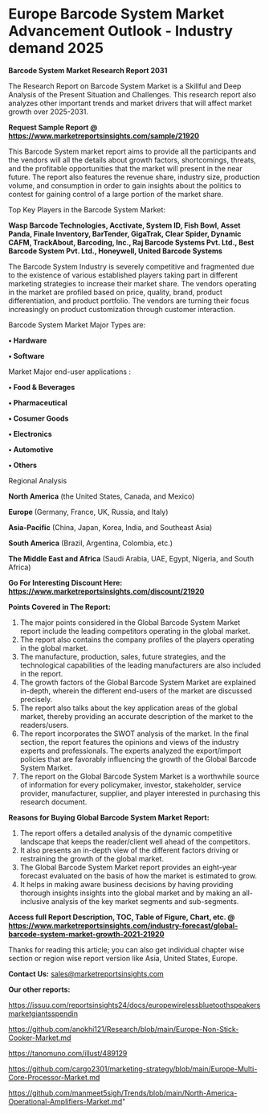 # Europe Barcode System Market Advancement Outlook - Industry demand 2025

<strong>Barcode System Market Research Report 2031</strong>

The Research Report on Barcode System Market is a Skillful and Deep Analysis of the Present Situation and Challenges. This research report also analyzes other important trends and market drivers that will affect market growth over 2025-2031.

<strong>Request Sample Report @ <a href=https://www.marketreportsinsights.com/sample/21920>https://www.marketreportsinsights.com/sample/21920</a></strong>

This Barcode System market report aims to provide all the participants and the vendors will all the details about growth factors, shortcomings, threats, and the profitable opportunities that the market will present in the near future. The report also features the revenue share, industry size, production volume, and consumption in order to gain insights about the politics to contest for gaining control of a large portion of the market share.

Top Key Players in the Barcode System Market:

<strong>Wasp Barcode Technologies, Acctivate, System ID, Fish Bowl, Asset Panda, Finale Inventory, BarTender, GigaTrak, Clear Spider, Dynamic CAFM, TrackAbout, Barcoding, Inc., Raj Barcode Systems Pvt. Ltd., Best Barcode System Pvt. Ltd., Honeywell, United Barcode Systems</strong>

The Barcode System Industry is severely competitive and fragmented due to the existence of various established players taking part in different marketing strategies to increase their market share. The vendors operating in the market are profiled based on price, quality, brand, product differentiation, and product portfolio. The vendors are turning their focus increasingly on product customization through customer interaction.

Barcode System Market Major Types are:

<strong>• Hardware

• Software</strong>

Market Major end-user applications :

<strong>• Food & Beverages

• Pharmaceutical

• Cosumer Goods

• Electronics

• Automotive

• Others</strong>

Regional Analysis

</u><strong><b>North America</b></strong> (the United States, Canada, and Mexico)

<strong><b>Europe </b></strong>(Germany, France, UK, Russia, and Italy)

<strong><b>Asia-Pacific</b></strong> (China, Japan, Korea, India, and Southeast Asia)

<strong><b>South America</b></strong> (Brazil, Argentina, Colombia, etc.)

<strong><b>The Middle East and Africa</b></strong> (Saudi Arabia, UAE, Egypt, Nigeria, and South Africa)

<strong>Go For Interesting Discount Here: <a href=https://www.marketreportsinsights.com/discount/21920>https://www.marketreportsinsights.com/discount/21920</a></strong>

<strong>Points Covered in The Report:</strong>
<ol>
  <li>The major points considered in the Global Barcode System Market report include the leading competitors operating in the global market.</li>
  <li>The report also contains the company profiles of the players operating in the global market.</li>
  <li>The manufacture, production, sales, future strategies, and the technological capabilities of the leading manufacturers are also included in the report.</li>
  <li>The growth factors of the Global Barcode System Market are explained in-depth, wherein the different end-users of the market are discussed precisely.</li>
  <li>The report also talks about the key application areas of the global market, thereby providing an accurate description of the market to the readers/users.</li>
  <li>The report incorporates the SWOT analysis of the market. In the final section, the report features the opinions and views of the industry experts and professionals. The experts analyzed the export/import policies that are favorably influencing the growth of the Global Barcode System Market.</li>
  <li>The report on the Global Barcode System Market is a worthwhile source of information for every policymaker, investor, stakeholder, service provider, manufacturer, supplier, and player interested in purchasing this research document.</li>
</ol>
<strong>Reasons for Buying Global Barcode System Market Report:</strong>

<ol>
  <li>The report offers a detailed analysis of the dynamic competitive landscape that keeps the reader/client well ahead of the competitors.</li>
  <li>It also presents an in-depth view of the different factors driving or restraining the growth of the global market.</li>
  <li>The Global Barcode System Market report provides an eight-year forecast evaluated on the basis of how the market is estimated to grow.</li>
  <li>It helps in making aware business decisions by having providing thorough insights insights into the global market and by making an all-inclusive analysis of the key market segments and sub-segments.</li>
</ol>
<strong>Access full Report Description, TOC, Table of Figure, Chart, etc. @ <a href=https://www.marketreportsinsights.com/industry-forecast/global-barcode-system-market-growth-2021-21920>https://www.marketreportsinsights.com/industry-forecast/global-barcode-system-market-growth-2021-21920</a></strong>


Thanks for reading this article; you can also get individual chapter wise section or region wise report version like Asia, United States, Europe.

<strong>Contact Us:</strong>
sales@marketreportsinsights.com

<strong>Our other reports:</strong>

<a href=https://issuu.com/reportsinsights24/docs/europewirelessbluetoothspeakersmarketgiantsspendin>https://issuu.com/reportsinsights24/docs/europewirelessbluetoothspeakersmarketgiantsspendin</a>

<a href=https://github.com/anokhi121/Research/blob/main/Europe-Non-Stick-Cooker-Market.md>https://github.com/anokhi121/Research/blob/main/Europe-Non-Stick-Cooker-Market.md</a>

<a href=https://tanomuno.com/illust/489129>https://tanomuno.com/illust/489129</a>

<a href=https://github.com/cargo2301/marketing-strategy/blob/main/Europe-Multi-Core-Processor-Market.md>https://github.com/cargo2301/marketing-strategy/blob/main/Europe-Multi-Core-Processor-Market.md</a>

<a href=https://github.com/manmeet5sigh/Trends/blob/main/North-America-Operational-Amplifiers-Market.md>https://github.com/manmeet5sigh/Trends/blob/main/North-America-Operational-Amplifiers-Market.md</a>"
